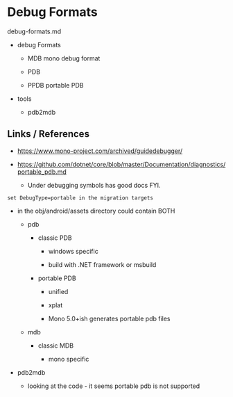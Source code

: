# Debug Formats

debug-formats.md

*   debug Formats

    *   MDB mono debug format 

    *   PDB 

    *   PPDB portable PDB

*   tools

    *   pdb2mdb


## Links / References

*   https://www.mono-project.com/archived/guidedebugger/

*   https://github.com/dotnet/core/blob/master/Documentation/diagnostics/portable_pdb.md

    *   Under debugging symbols has good docs FYI.

```
set DebugType=portable in the migration targets
```


*   in the obj/android/assets directory could contain BOTH

    *   pdb  

        *   classic PDB

            *   windows specific

            *   build with .NET framework or msbuild

        *   portable PDB

            *   unified

            *   xplat

            *   Mono 5.0+ish generates portable pdb files
    
    *   mdb 

        *   classic MDB

            *   mono specific



*   pdb2mdb

    *   looking at the code - it seems portable pdb is not supported